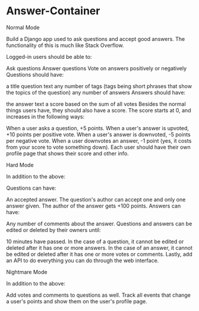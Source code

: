 # Answer-Container

Normal Mode

Build a Django app used to ask questions and accept good answers. The functionality of this is much like Stack Overflow.

Logged-in users should be able to:

Ask questions
Answer questions
Vote on answers positively or negatively
Questions should have:

a title
question text
any number of tags (tags being short phrases that show the topics of the question)
any number of answers
Answers should have:

the answer text
a score based on the sum of all votes
Besides the normal things users have, they should also have a score. The score starts at 0, and increases in the following ways:

When a user asks a question, +5 points.
When a user's answer is upvoted, +10 points per positive vote.
When a user's answer is downvoted, -5 points per negative vote.
When a user downvotes an answer, -1 point (yes, it costs from your score to vote something down).
Each user should have their own profile page that shows their score and other info.

Hard Mode

In addition to the above:

Questions can have:

An accepted answer. The question's author can accept one and only one answer given. The author of the answer gets +100 points.
Answers can have:

Any number of comments about the answer.
Questions and answers can be edited or deleted by their owners until:

10 minutes have passed.
In the case of a question, it cannot be edited or deleted after it has one or more answers.
In the case of an answer, it cannot be edited or deleted after it has one or more votes or comments.
Lastly, add an API to do everything you can do through the web interface.

Nightmare Mode

In addition to the above:

Add votes and comments to questions as well.
Track all events that change a user's points and show them on the user's profile page.
